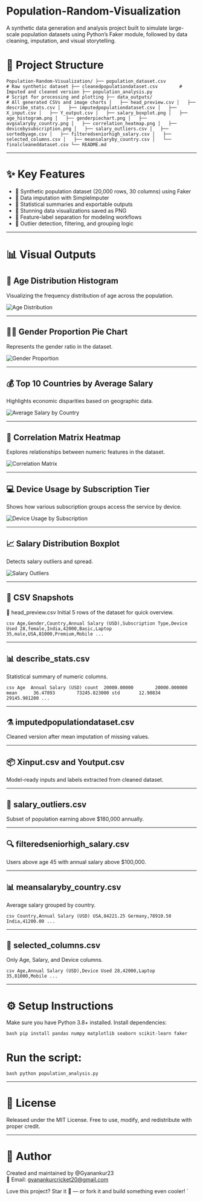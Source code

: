 # Population-Random-Visualization

A synthetic data generation and analysis project built to simulate large-scale population datasets using Python’s Faker module, followed by data cleaning, imputation, and visual storytelling.


# 📁 Project Structure

`
Population-Random-Visualization/
├── population_dataset.csv                # Raw synthetic dataset
├── cleanedpopulationdataset.csv        # Imputed and cleaned version
├── population_analysis.py                # Script for processing and plotting
├── data_outputs/                         # All generated CSVs and image charts
│   ├── head_preview.csv
│   ├── describe_stats.csv
│   ├── imputedpopulationdataset.csv
│   ├── X_input.csv
│   ├── Y_output.csv
│   ├── salary_boxplot.png
│   ├── age_histogram.png
│   ├── genderpiechart.png
│   ├── avgsalaryby_country.png
│   ├── correlation_heatmap.png
│   ├── devicebysubscription.png
│   ├── salary_outliers.csv
│   ├── sortedbyage.csv
│   ├── filteredseniorhigh_salary.csv
│   ├── selected_columns.csv
│   ├── meansalaryby_country.csv
│   └── finalcleaneddataset.csv
└── README.md
`

---

# ✨ Key Features

- 🔹 Synthetic population dataset (20,000 rows, 30 columns) using Faker
- 🔹 Data imputation with SimpleImputer
- 🔹 Statistical summaries and exportable outputs
- 🔹 Stunning data visualizations saved as PNG
- 🔹 Feature-label separation for modeling workflows
- 🔹 Outlier detection, filtering, and grouping logic

---

# 📊 Visual Outputs

## 🧓 Age Distribution Histogram
Visualizing the frequency distribution of age across the population.

![Age Distribution](data_outputs/age_histogram.png)

---

## 👩‍🦰 Gender Proportion Pie Chart
Represents the gender ratio in the dataset.

![Gender Proportion](data_outputs/gender_pie_chart.png)

---

## 💰 Top 10 Countries by Average Salary
Highlights economic disparities based on geographic data.

![Average Salary by Country](data_outputs/avg_salary_by_country.png)

---

## 🧮 Correlation Matrix Heatmap
Explores relationships between numeric features in the dataset.

![Correlation Matrix](data_outputs/correlation_heatmap.png)

---

## 💻 Device Usage by Subscription Tier
Shows how various subscription groups access the service by device.

![Device Usage by Subscription](data_outputs/device_by_subscription.png)

---

## 📈 Salary Distribution Boxplot
Detects salary outliers and spread.

![Salary Outliers](data_outputs/salary_boxplot.png)

---

## 📂 CSV Snapshots

🧾 head_preview.csv
Initial 5 rows of the dataset for quick overview.

`csv
Age,Gender,Country,Annual Salary (USD),Subscription Type,Device Used
28,female,India,42000,Basic,Laptop
35,male,USA,81000,Premium,Mobile
...
`

---

## 📊 describe_stats.csv
Statistical summary of numeric columns.

`csv
              Age  Annual Salary (USD)
count  20000.00000        20000.000000
mean      36.47893        73245.823000
std       12.90834        29145.981200
...
`

---

## ⚗️ imputedpopulationdataset.csv
Cleaned version after mean imputation of missing values.

---

## 📦 Xinput.csv and Youtput.csv
Model-ready inputs and labels extracted from cleaned dataset.

---

## 📎 salary_outliers.csv
Subset of population earning above $180,000 annually.

---

## 🔍 filteredseniorhigh_salary.csv
Users above age 45 with annual salary above $100,000.

---

## 📊 meansalaryby_country.csv
Average salary grouped by country.

`csv
Country,Annual Salary (USD)
USA,84221.25
Germany,78910.50
India,41200.00
...
`

---

## 📃 selected_columns.csv
Only Age, Salary, and Device columns.

`csv
Age,Annual Salary (USD),Device Used
28,42000,Laptop
35,81000,Mobile
...
`

---

# ⚙️ Setup Instructions

Make sure you have Python 3.8+ installed. Install dependencies:

`bash
pip install pandas numpy matplotlib seaborn scikit-learn faker
`

# Run the script:

`bash
python population_analysis.py
`

---

# 📄 License

Released under the MIT License. Free to use, modify, and redistribute with proper credit.

---

# 👤 Author

Created and maintained by @Gyanankur23  
📧 Email: gyanankurcricket20@gmail.com

Love this project? Star it 🌟 — or fork it and build something even cooler!
`
